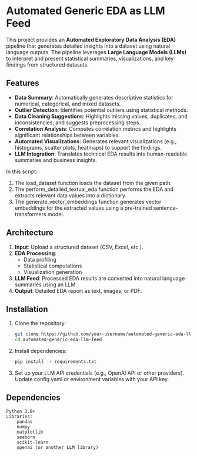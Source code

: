 # Automated Generic EDA as LLM Feed

This project provides an **Automated Exploratory Data Analysis (EDA)** pipeline that generates detailed insights into a dataset using natural language outputs. The pipeline leverages **Large Language Models (LLMs)** to interpret and present statistical summaries, visualizations, and key findings from structured datasets.

## Features

- **Data Summary**: Automatically generates descriptive statistics for numerical, categorical, and mixed datasets.
- **Outlier Detection**: Identifies potential outliers using statistical methods.
- **Data Cleaning Suggestions**: Highlights missing values, duplicates, and inconsistencies, and suggests preprocessing steps.
- **Correlation Analysis**: Computes correlation metrics and highlights significant relationships between variables.
- **Automated Visualizations**: Generates relevant visualizations (e.g., histograms, scatter plots, heatmaps) to support the findings.
- **LLM Integration**: Translates technical EDA results into human-readable summaries and business insights.

In this script:

   1) The load_dataset function loads the dataset from the given path.
   2) The perform_detailed_textual_eda function performs the EDA and extracts relevant data values into a dictionary.
   3) The generate_vector_embeddings function generates vector embeddings for the extracted values using a pre-trained sentence-transformers model.


## Architecture

1. **Input**: Upload a structured dataset (CSV, Excel, etc.).
2. **EDA Processing**:
   - Data profiling
   - Statistical computations
   - Visualization generation
3. **LLM Feed**: Processed EDA results are converted into natural language summaries using an LLM.
4. **Output**: Detailed EDA report as text, images, or PDF.

## Installation

1. Clone the repository:
   ```bash
   git clone https://github.com/your-username/automated-generic-eda-llm-feed.git
   cd automated-generic-eda-llm-feed
2. Install dependencies:
   ```bash
   pip install -r requirements.txt
3. Set up your LLM API credentials (e.g., OpenAI API or other providers). Update config.yaml or environment variables with your API key.

## Dependencies

    Python 3.8+
    Libraries:
        pandas
        numpy
        matplotlib
        seaborn
        scikit-learn
        openai (or another LLM library)

   
